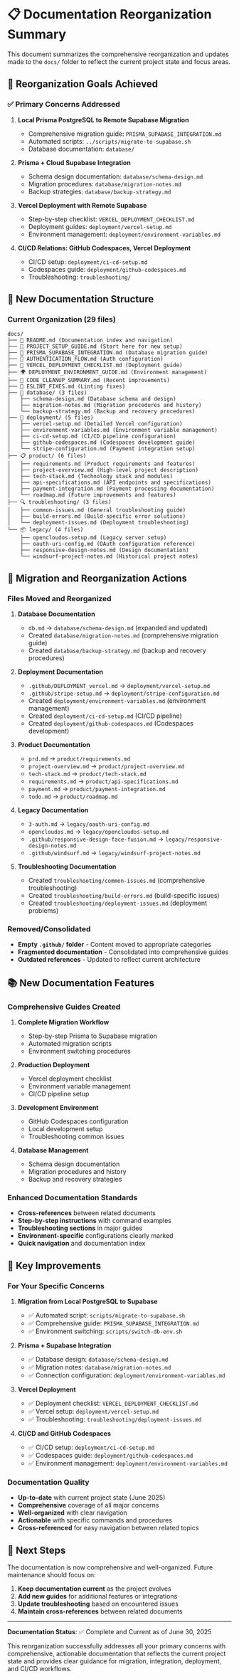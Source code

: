 # 📋 Documentation Reorganization Summary

This document summarizes the comprehensive reorganization and updates made to the `docs/` folder to reflect the current project state and focus areas.

## 🎯 Reorganization Goals Achieved

### ✅ Primary Concerns Addressed

1. **Local Prisma PostgreSQL to Remote Supabase Migration**
   - Comprehensive migration guide: `PRISMA_SUPABASE_INTEGRATION.md`
   - Automated scripts: `../scripts/migrate-to-supabase.sh`
   - Database documentation: `database/`

2. **Prisma + Cloud Supabase Integration**
   - Schema design documentation: `database/schema-design.md`
   - Migration procedures: `database/migration-notes.md`
   - Backup strategies: `database/backup-strategy.md`

3. **Vercel Deployment with Remote Supabase**
   - Step-by-step checklist: `VERCEL_DEPLOYMENT_CHECKLIST.md`
   - Deployment guides: `deployment/vercel-setup.md`
   - Environment management: `deployment/environment-variables.md`

4. **CI/CD Relations: GitHub Codespaces, Vercel Deployment**
   - CI/CD setup: `deployment/ci-cd-setup.md`
   - Codespaces guide: `deployment/github-codespaces.md`
   - Troubleshooting: `troubleshooting/`

## 📂 New Documentation Structure

### Current Organization (29 files)

```text
docs/
├── 📄 README.md (Documentation index and navigation)
├── 🚀 PROJECT_SETUP_GUIDE.md (Start here for new setup)
├── 🔄 PRISMA_SUPABASE_INTEGRATION.md (Database migration guide)
├── 🔐 AUTHENTICATION_FLOW.md (Auth configuration)
├── 🚢 VERCEL_DEPLOYMENT_CHECKLIST.md (Deployment guide)
├── 🌍 DEPLOYMENT_ENVIRONMENT_GUIDE.md (Environment management)
├── 🧹 CODE_CLEANUP_SUMMARY.md (Recent improvements)
├── 🔧 ESLINT_FIXES.md (Linting fixes)
├── 💾 database/ (3 files)
│   ├── schema-design.md (Database schema and design)
│   ├── migration-notes.md (Migration procedures and history)
│   └── backup-strategy.md (Backup and recovery procedures)
├── 🚢 deployment/ (5 files)
│   ├── vercel-setup.md (Detailed Vercel configuration)
│   ├── environment-variables.md (Environment variable management)
│   ├── ci-cd-setup.md (CI/CD pipeline configuration)
│   ├── github-codespaces.md (Codespaces development guide)
│   └── stripe-configuration.md (Payment integration setup)
├── 📋 product/ (6 files)
│   ├── requirements.md (Product requirements and features)
│   ├── project-overview.md (High-level project description)
│   ├── tech-stack.md (Technology stack and modules)
│   ├── api-specifications.md (API endpoints and specifications)
│   ├── payment-integration.md (Payment processing documentation)
│   └── roadmap.md (Future improvements and features)
├── 🔍 troubleshooting/ (3 files)
│   ├── common-issues.md (General troubleshooting guide)
│   ├── build-errors.md (Build-specific error solutions)
│   └── deployment-issues.md (Deployment troubleshooting)
└── 📦 legacy/ (4 files)
    ├── opencloudos-setup.md (Legacy server setup)
    ├── oauth-uri-config.md (OAuth configuration reference)
    ├── responsive-design-notes.md (Design documentation)
    └── windsurf-project-notes.md (Historical project notes)
```

## 🔄 Migration and Reorganization Actions

### Files Moved and Reorganized

1. **Database Documentation**
   - `db.md` → `database/schema-design.md` (expanded and updated)
   - Created `database/migration-notes.md` (comprehensive migration guide)
   - Created `database/backup-strategy.md` (backup and recovery procedures)

2. **Deployment Documentation**
   - `.github/DEPLOYMENT_vercel.md` → `deployment/vercel-setup.md`
   - `.github/stripe-setup.md` → `deployment/stripe-configuration.md`
   - Created `deployment/environment-variables.md` (environment management)
   - Created `deployment/ci-cd-setup.md` (CI/CD pipeline)
   - Created `deployment/github-codespaces.md` (Codespaces development)

3. **Product Documentation**
   - `prd.md` → `product/requirements.md`
   - `project-overview.md` → `product/project-overview.md`
   - `tech-stack.md` → `product/tech-stack.md`
   - `requirements.md` → `product/api-specifications.md`
   - `payment.md` → `product/payment-integration.md`
   - `todo.md` → `product/roadmap.md`

4. **Legacy Documentation**
   - `3-auth.md` → `legacy/oauth-uri-config.md`
   - `opencloudos.md` → `legacy/opencloudos-setup.md`
   - `.github/responsive-design-face-fusion.md` → `legacy/responsive-design-notes.md`
   - `.github/windsurf.md` → `legacy/windsurf-project-notes.md`

5. **Troubleshooting Documentation**
   - Created `troubleshooting/common-issues.md` (comprehensive troubleshooting)
   - Created `troubleshooting/build-errors.md` (build-specific issues)
   - Created `troubleshooting/deployment-issues.md` (deployment problems)

### Removed/Consolidated

- **Empty `.github/` folder** - Content moved to appropriate categories
- **Fragmented documentation** - Consolidated into comprehensive guides
- **Outdated references** - Updated to reflect current architecture

## 📚 New Documentation Features

### Comprehensive Guides Created

1. **Complete Migration Workflow**
   - Step-by-step Prisma to Supabase migration
   - Automated migration scripts
   - Environment switching procedures

2. **Production Deployment**
   - Vercel deployment checklist
   - Environment variable management
   - CI/CD pipeline setup

3. **Development Environment**
   - GitHub Codespaces configuration
   - Local development setup
   - Troubleshooting common issues

4. **Database Management**
   - Schema design documentation
   - Migration procedures and history
   - Backup and recovery strategies

### Enhanced Documentation Standards

- **Cross-references** between related documents
- **Step-by-step instructions** with command examples
- **Troubleshooting sections** in major guides
- **Environment-specific** configurations clearly marked
- **Quick navigation** and documentation index

## 🎯 Key Improvements

### For Your Specific Concerns

1. **Migration from Local PostgreSQL to Supabase**
   - ✅ Automated script: `scripts/migrate-to-supabase.sh`
   - ✅ Comprehensive guide: `PRISMA_SUPABASE_INTEGRATION.md`
   - ✅ Environment switching: `scripts/switch-db-env.sh`

2. **Prisma + Supabase Integration**
   - ✅ Database design: `database/schema-design.md`
   - ✅ Migration notes: `database/migration-notes.md`
   - ✅ Connection configuration: `deployment/environment-variables.md`

3. **Vercel Deployment**
   - ✅ Deployment checklist: `VERCEL_DEPLOYMENT_CHECKLIST.md`
   - ✅ Vercel setup: `deployment/vercel-setup.md`
   - ✅ Troubleshooting: `troubleshooting/deployment-issues.md`

4. **CI/CD and GitHub Codespaces**
   - ✅ CI/CD setup: `deployment/ci-cd-setup.md`
   - ✅ Codespaces guide: `deployment/github-codespaces.md`
   - ✅ Environment management: `deployment/environment-variables.md`

### Documentation Quality

- **Up-to-date** with current project state (June 2025)
- **Comprehensive** coverage of all major concerns
- **Well-organized** with clear navigation
- **Actionable** with specific commands and procedures
- **Cross-referenced** for easy navigation between related topics

## 🔮 Next Steps

The documentation is now comprehensive and well-organized. Future maintenance should focus on:

1. **Keep documentation current** as the project evolves
2. **Add new guides** for additional features or integrations
3. **Update troubleshooting** based on encountered issues
4. **Maintain cross-references** between related documents

---

**Documentation Status**: ✅ Complete and Current as of June 30, 2025

This reorganization successfully addresses all your primary concerns with comprehensive, actionable documentation that reflects the current project state and provides clear guidance for migration, integration, deployment, and CI/CD workflows.
